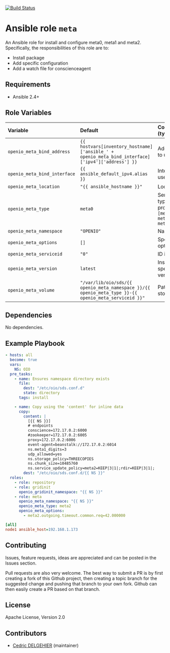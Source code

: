 [![Build Status](https://travis-ci.org/open-io/ansible-role-openio-meta.svg?branch=master)](https://travis-ci.org/open-io/ansible-role-openio-meta)
# Ansible role `meta`

An Ansible role for install and configure meta0, meta1 and meta2. Specifically, the responsibilities of this role are to:

- Install package
- Add specific configuration
- Add a watch file for conscienceagent

## Requirements

- Ansible 2.4+

## Role Variables


| Variable   | Default | Comments (type)  |
| :---       | :---    | :---             |
| `openio_meta_bind_address` | `{{ hostvars[inventory_hostname]['ansible_' + openio_meta_bind_interface]['ipv4']['address'] }}` | Address IP to use. |
| `openio_meta_bind_interface` | `{{ ansible_default_ipv4.alias }}` | Interface to use |
| `openio_meta_location` | `"{{ ansible_hostname }}"` | Location |
| `openio_meta_type` | `meta0` | Service type to provide `[meta0, meta1, meta2]` |
| `openio_meta_namespace` | `"OPENIO"` | Namespace |
| `openio_meta_options` | `[]` | Specific options |
| `openio_meta_serviceid` | `"0"` | ID in gridinit |
| `openio_meta_version` | `latest` | Install a specific version |
| `openio_meta_volume` | `"/var/lib/oio/sds/{{ openio_meta_namespace }}/{{ openio_meta_type }}-{{ openio_meta_serviceid }}"` | Path to store data |

## Dependencies

No dependencies.

## Example Playbook

```yaml
- hosts: all
  become: true
  vars:
    NS: OIO
  pre_tasks:
    - name: Ensures namespace directory exists
      file:
        dest: "/etc/oio/sds.conf.d"
        state: directory
      tags: install

    - name: Copy using the 'content' for inline data
      copy:
        content: |
          [{{ NS }}]
          # endpoints
          conscience=172.17.0.2:6000
          #zookeeper=172.17.0.2:6005
          proxy=172.17.0.2:6006
          event-agent=beanstalk://172.17.0.2:6014
          ns.meta1_digits=3
          udp_allowed=yes
          ns.storage_policy=THREECOPIES
          ns.chunk_size=10485760
          ns.service_update_policy=meta2=KEEP|3|1|;rdir=KEEP|3|1|;
        dest: "/etc/oio/sds.conf.d/{{ NS }}"
  roles:
    - role: repository
    - role: gridinit
      openio_gridinit_namespace: "{{ NS }}"
    - role: meta
      openio_meta_namespace: "{{ NS }}"
      openio_meta_type: meta2
      openio_meta_options:
        - meta2.outgoing.timeout.common.req=42.000000
```


```ini
[all]
node1 ansible_host=192.168.1.173
```

## Contributing

Issues, feature requests, ideas are appreciated and can be posted in the Issues section.

Pull requests are also very welcome.
The best way to submit a PR is by first creating a fork of this Github project, then creating a topic branch for the suggested change and pushing that branch to your own fork.
Github can then easily create a PR based on that branch.

## License

Apache License, Version 2.0

## Contributors

- [Cedric DELGEHIER](https://github.com/cdelgehier) (maintainer)
